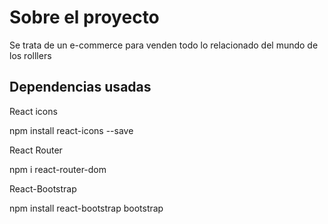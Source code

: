 # Sobre el proyecto

Se trata de un e-commerce para venden todo lo relacionado del mundo de los rolllers


## Dependencias usadas

React icons

npm install react-icons --save

React Router

npm i react-router-dom

React-Bootstrap

npm install react-bootstrap bootstrap
